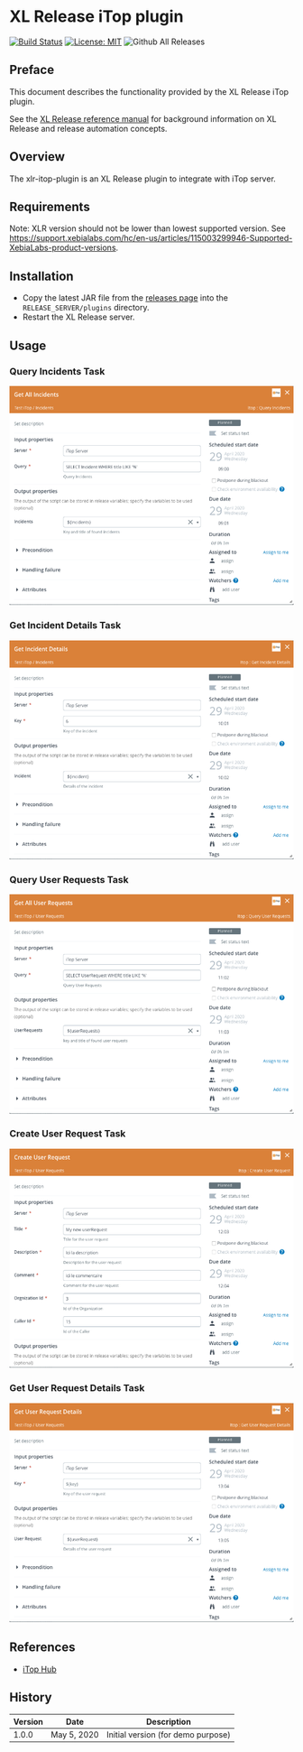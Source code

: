 # XL Release iTop plugin

[![Build Status][xlr-itop-plugin-travis-image]][xlr-itop-plugin-travis-url]
[![License: MIT][xlr-itop-plugin-license-image]][xlr-itop-plugin-license-url]
![Github All Releases][xlr-itop-plugin-downloads-image]

[xlr-itop-plugin-travis-image]: https://travis-ci.org/xebialabs-community/xlr-itop-plugin.svg?branch=master
[xlr-itop-plugin-travis-url]: https://travis-ci.org/xebialabs-community/xlr-itop-plugin
[xlr-itop-plugin-license-image]: https://img.shields.io/badge/License-MIT-yellow.svg
[xlr-itop-plugin-license-url]: https://opensource.org/licenses/MIT
[xlr-itop-plugin-downloads-image]: https://img.shields.io/github/downloads/xebialabs-community/xlr-itop-plugin/total.svg

## Preface

This document describes the functionality provided by the XL Release iTop plugin.

See the [XL Release reference manual](https://docs.xebialabs.com/xl-release) for background information on XL Release and release automation concepts.  

## Overview

The xlr-itop-plugin is an XL Release plugin to integrate with iTop server.

## Requirements

Note:  XLR version should not be lower than lowest supported version.  See <https://support.xebialabs.com/hc/en-us/articles/115003299946-Supported-XebiaLabs-product-versions>.

## Installation

* Copy the latest JAR file from the [releases page](https://github.com/xebialabs-community/xlr-itop-plugin/releases) into the `RELEASE_SERVER/plugins` directory.
* Restart the XL Release server.

## Usage

### Query Incidents Task

![getIncidents screenshot](images/queryIncidents.png)

### Get Incident Details Task

![getIncidentDetails screenshot](images/getIncidentDetails.png)

### Query User Requests Task

![queryUserRequests screenshot](images/queryUserRequests.png)

### Create User Request Task

![createUserRequest screenshot](images/createUserRequest.png)

### Get User Request Details Task

![getUserRequestDetails screenshot](images/getUserRequestDetails.png)

## References

* [iTop Hub](https://www.itophub.io/)

## History

|  Version |  Date | Description  |
|---|---|---|
|  1.0.0 | May 5, 2020  | Initial version (for demo purpose)  |
